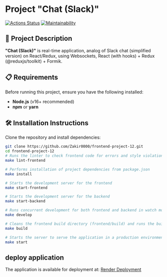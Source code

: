 # Project "Chat (Slack)"

[![Actions Status](https://github.com/Zakir0000/frontend-project-12/actions/workflows/hexlet-check.yml/badge.svg)](https://github.com/Zakir0000/frontend-project-12/actions) [![Maintainability](https://api.codeclimate.com/v1/badges/75f7574292762b34d107/maintainability)](https://codeclimate.com/github/Zakir0000/frontend-project-12/maintainability)


## 📌 Project Description
**"Chat (Slack)"** is real-time application, analog of Slack chat (simplified version) on React/Redux, using Websockets, React (with hooks) + Redux (@reduxjs/toolkit) + Formik.


## 📋 Requirements
Before running this project, ensure you have the following installed:

- **Node.js** (v16+ recommended)
- **npm** or **yarn**


## 🛠 Installation Instructions
Clone the repository and install dependencies:

```sh
git clone https://github.com/Zakir0000/frontend-project-12.git
cd frontend-project-12
# Runs the linter to check frontend code for errors and style violations.
make lint-frontend

# Performs installation of project dependencies from package.json
make install

# Starts the development server for the frontend
make start-frontend

# Starts the development server for the backend
make start-backend

# Runs concurrent development for both frontend and backend in watch mode
make develop

# Cleans the frontend build directory (frontend/build) and runs the build process
make build

# Starts the server to serve the application in a production environment.
make start
```

## deploy application

The application is available for deployment at: [Render Deployment](https://frontend-project-12-yyt7.onrender.com)
